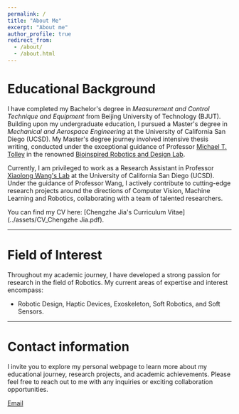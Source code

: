 ```yaml
---
permalink: /
title: "About Me"
excerpt: "About me"
author_profile: true
redirect_from: 
  - /about/
  - /about.html
---
```


# Educational Background

I have completed my Bachelor's degree in *Measurement and Control Technique and Equipment* from Beijing University of Technology (BJUT). Building upon my undergraduate education, I pursued a Master's degree in *Mechanical and Aerospace Engineering* at the University of California San Diego (UCSD). My Master's degree journey involved intensive thesis writing, conducted under the exceptional guidance of Professor [Michael T. Tolley](https://jacobsschool.ucsd.edu/node/3561) in the renowned [Bioinspired Robotics and Design Lab](https://sites.google.com/eng.ucsd.edu/bioinspired/).

Currently, I am privileged to work as a Research Assistant in Professor [Xiaolong Wang's Lab](https://xiaolonw.github.io/group.html) at the University of California San Diego (UCSD). Under the guidance of Professor Wang, I actively contribute to cutting-edge research projects around the directions of Computer Vision, Machine Learning and Robotics, collaborating with a team of talented researchers. 

You can find my CV here: [Chengzhe Jia's Curriculum Vitae](../assets/CV_Chengzhe Jia.pdf).

***

# Field of Interest

Throughout my academic journey, I have developed a strong passion for research in the field of Robotics. My current areas of expertise and interest encompass:

* Robotic Design, Haptic Devices, Exoskeleton, Soft Robotics, and Soft Sensors. 

***
# Contact information

I invite you to explore my personal webpage to learn more about my educational journey, research projects, and academic achievements. Please feel free to reach out to me with any inquiries or exciting collaboration opportunities.


[Email](mailto:c2jia@ucsd.edu)
